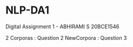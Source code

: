 # NLP-DA1
Digital Assignment 1 - ABHIRAMI S 20BCE1546


2 Corporas : Question 2
NewCorpora : Question 3
